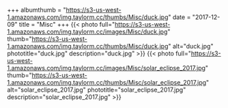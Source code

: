 +++
albumthumb = "https://s3-us-west-1.amazonaws.com/img.taylorm.cc/thumbs/Misc/duck.jpg"
date = "2017-12-09"
title = "Misc"
+++
{{< photo full="https://s3-us-west-1.amazonaws.com/img.taylorm.cc/images/Misc/duck.jpg" thumb="https://s3-us-west-1.amazonaws.com/img.taylorm.cc/thumbs/Misc/duck.jpg" alt="duck.jpg" phototitle="duck.jpg" description="duck.jpg" >}}
{{< photo full="https://s3-us-west-1.amazonaws.com/img.taylorm.cc/images/Misc/solar_eclipse_2017.jpg" thumb="https://s3-us-west-1.amazonaws.com/img.taylorm.cc/thumbs/Misc/solar_eclipse_2017.jpg" alt="solar_eclipse_2017.jpg" phototitle="solar_eclipse_2017.jpg" description="solar_eclipse_2017.jpg" >}}
